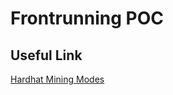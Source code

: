 # Frontrunning POC

## Useful Link
[Hardhat Mining Modes](https://hardhat.org/hardhat-network/docs/explanation/mining-modes)



